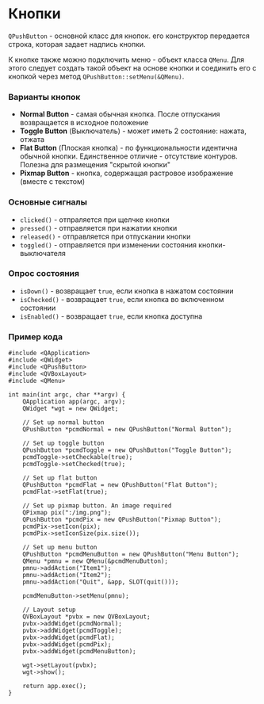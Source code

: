 # Кнопки
`QPushButton` - основной класс для кнопок.  его конструктор передается строка, которая задает надпись кнопки.

К кнопке также можно подключить меню - объект класса `QMenu`. Для этого следует создать такой объект на основе кнопки и соединить его с кнопкой через метод `QPushButton::setMenu(&QMenu)`.

### Варианты кнопок
- **Normal Button** - самая обычная кнопка. После отпускания возвращается в исходное положение
- **Toggle Button** (Выключатель) - может иметь 2 состояние: нажата, отжата
- **Flat Button** (Плоская кнопка) - по функциональности идентична обычной кнопки. Единственное отличие - отсутствие контуров. Полезна для размещения "скрытой кнопки"
- **Pixmap Button** - кнопка, содержащая растровое изображение (вместе с текстом)

### Основные сигналы
- `clicked()` - отпраляется при щелчке кнопки
- `pressed()` - отправляется при нажатии кнопки
- `released()` - отправляется при отпускании кнопки
- `toggled()` - отправляется при изменении состояния кнопки-выключателя

### Опрос состояния
- `isDown()` - возвращает `true`, если кнопка в нажатом состоянии
- `isChecked()` - возвращает `true`, если кнопка во включенном состоянии
- `isEnabled()` - возвращает `true`, если кнопка доступна

### Пример кода
```
#include <QApplication>
#include <QWidget>
#include <QPushButton>
#include <QVBoxLayout>
#include <QMenu>

int main(int argc, char **argv) {
	QApplication app(argc, argv);
	QWidget *wgt = new QWidget;
	
	// Set up normal button
	QPushButton *pcmdNormal = new QPushButton("Normal Button");
	
	// Set up toggle button
	QPushButton *pcmdToggle = new QPushButton("Toggle Button");
	pcmdToggle->setCheckable(true);
	pcmdToggle->setChecked(true);

	// Set up flat button
	QPushButton *pcmdFlat = new QPushButton("Flat Button");
	pcmdFlat->setFlat(true);

	// Set up pixmap button. An image required
	QPixmap pix(":/img.png");
	QPushButton *pcmdPix = new QPushButton("Pixmap Button");
	pcmdPix->setIcon(pix);
	pcmdPix->setIconSize(pix.size());

	// Set up menu button
	QPushButton *pcmdMenuButton = new QPushButton("Menu Button");
	QMenu *pmnu = new QMenu(&pcmdMenuButton);
	pmnu->addAction("Item1");
	pmnu->addAction("Item2");
	pmnu->addAction("Quit", &app, SLOT(quit()));

	pcmdMenuButton->setMenu(pmnu);

	// Layout setup
	QVBoxLayout *pvbx = new QVBoxLayout;
	pvbx->addWidget(pcmdNormal);
	pvbx->addWidget(pcmdToggle);
	pvbx->addWidget(pcmdFlat);
	pvbx->addWidget(pcmdPix);
	pvbx->addWidget(pcmdMenuButton);
	
	wgt->setLayout(pvbx);
	wgt->show();
	
	return app.exec();
}
```